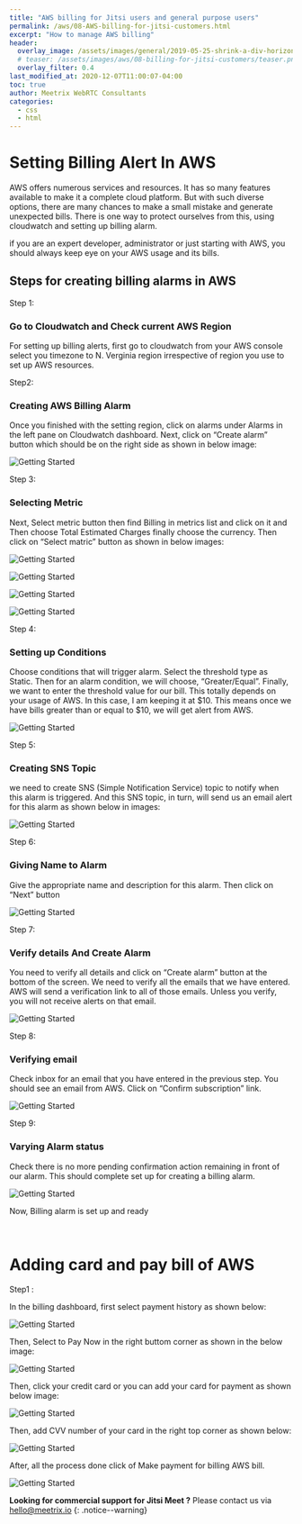 ```yaml
---
title: "AWS billing for Jitsi users and general purpose users"
permalink: /aws/08-AWS-billing-for-jitsi-customers.html
excerpt: "How to manage AWS billing"
header:
  overlay_image: /assets/images/general/2019-05-25-shrink-a-div-horizontally-and-add-3-dots/coverpic.jpg
  # teaser: /assets/images/aws/08-billing-for-jitsi-customers/teaser.png
  overlay_filter: 0.4
last_modified_at: 2020-12-07T11:00:07-04:00
toc: true
author: Meetrix WebRTC Consultants
categories:
  - css
  - html
---
```


#  Setting Billing Alert In AWS

AWS offers numerous services and resources. It has so many features available to make it a complete cloud platform. But with such diverse options, there are many chances to make a small mistake and generate unexpected bills. There is one way to protect ourselves from this, using cloudwatch and setting up billing alarm.

if you are an expert developer, administrator or just starting with AWS, you should always keep eye on your AWS usage and its bills.

## Steps for creating billing alarms in AWS

Step 1:

### Go to Cloudwatch and Check current AWS Region
For setting up billing alerts, first go to cloudwatch from your AWS console select you timezone to N. Verginia region irrespective of region you use to set up AWS resources.


Step2:

### Creating AWS Billing Alarm

Once you finished with the setting region, click on alarms under Alarms in the left pane on Cloudwatch dashboard. Next, click on “Create alarm” button which should be on the right side as shown in below image:

![Getting Started](/blog/assets/images/aws/08-billing-for-jitsi-customers/1.png)


Step 3:
### Selecting Metric
Next, Select metric button then find Billing in metrics list and click on it and Then choose Total Estimated Charges finally choose the currency. Then click on “Select matric” button as shown in below images:

![Getting Started](/blog/assets/images/aws/08-billing-for-jitsi-customers/metric1.png)

![Getting Started](/blog/assets/images/aws/08-billing-for-jitsi-customers/metric2.png)

![Getting Started](/blog/assets/images/aws/08-billing-for-jitsi-customers/metric3.png)


![Getting Started](/blog/assets/images/aws/08-billing-for-jitsi-customers/metric4.png)

Step 4:
### Setting up Conditions
Choose conditions that will trigger alarm. Select the threshold type as Static. Then for an alarm condition, we will choose, “Greater/Equal”. Finally, we want to enter the threshold value for our bill. This totally depends on your usage of AWS. In this case, I am keeping it at $10. This means once we have bills greater than or equal to $10, we will get alert from AWS.

![Getting Started](/blog/assets/images/aws/08-billing-for-jitsi-customers/3.png)


Step 5:
### Creating SNS Topic
we need to create SNS (Simple Notification Service) topic to notify when this alarm is triggered. And this SNS topic, in turn, will send us an email alert for this alarm as shown below in images:

![Getting Started](/blog/assets/images/aws/08-billing-for-jitsi-customers/4.png)

Step 6:
### Giving Name to Alarm
Give the appropriate name and description for this alarm. Then click on “Next” button

![Getting Started](/blog/assets/images/aws/08-billing-for-jitsi-customers/5.png)

Step 7:
### Verify details And Create Alarm
You need to verify all details and click on “Create alarm” button at the bottom of the screen. We need to verify all the emails that we have entered. AWS will send a verification link to all of those emails. Unless you verify, you will not receive alerts on that email. 

![Getting Started](/blog/assets/images/aws/08-billing-for-jitsi-customers/6.png)

Step 8:
### Verifying email
Check inbox for an email that you have entered in the previous step. You should see an email from AWS. Click on “Confirm subscription” link.

![Getting Started](/blog/assets/images/aws/08-billing-for-jitsi-customers/7.png)


Step 9:
### Varying Alarm status

Check there is no more pending confirmation action remaining in front of our alarm. This should complete set up for creating a billing alarm.

![Getting Started](/blog/assets/images/aws/08-billing-for-jitsi-customers/8.png)


Now, Billing alarm is set up and ready

<br>

# Adding card and pay bill of AWS

Step1 :

In the billing dashboard, first select payment history as shown below:

![Getting Started](/blog/assets/images/aws/08-billing-for-jitsi-customers/addcard1.png)

Then, Select to Pay Now in the right buttom corner as shown in the below image:

![Getting Started](/blog/assets/images/aws/08-billing-for-jitsi-customers/addcard2.png)

Then, click your credit card or you can add your card for payment as shown below image:

![Getting Started](/blog/assets/images/aws/08-billing-for-jitsi-customers/addcard3.png)

Then, add CVV number of your card in the right top corner as shown below:

![Getting Started](/blog/assets/images/aws/08-billing-for-jitsi-customers/addcard4.png)

After, all the process done click of Make payment for billing  AWS bill.

![Getting Started](/blog/assets/images/aws/08-billing-for-jitsi-customers/addcard5.png)

**Looking for commercial support for Jitsi Meet ?** Please contact us via [hello@meetrix.io](https://meetrix.io/contact-us)
{: .notice--warning}